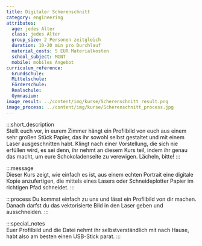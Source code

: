 ```yaml
---
title: Digitaler Scherenschnitt
category: engineering
attributes:
  age: jedes Alter
  class: jedes Alter
  group_size: 2 Personen zeitgleich
  duration: 10-20 min pro Durchlauf
  material_costs: 5 EUR Materialkosten
  school_subject: MINT
  mobile: mobiles Angebot
curriculum_reference:
  Grundschule:   
  Mittelschule:
  Förderschule:    
  Realschule:
  Gymnasium:
image_result: ../content/img/kurse/Scherenschnitt_result.png
image_process: ../content/img/kurse/Scherenschnitt_process.jpg
---
```

:::short_description  
Stellt euch vor, in eurem Zimmer hängt ein Profilbild von euch aus einem sehr großen Stück Papier, das ihr sowohl selbst gestaltet und mit einem Laser ausgeschnitten habt. Klingt nach einer Vorstellung, die sich nie erfüllen wird, es sei denn, ihr nehmt an diesem Kurs teil, indem ihr genau das macht, um eure Schokoladenseite zu verewigen. Lächeln, bitte!
:::

:::message  
Dieser Kurs zeigt, wie einfach es ist, aus einem echten Portrait eine digitale Kopie anzufertigen, die mittels eines Lasers oder Schneideplotter Papier im richtigen Pfad schneidet.
:::

:::process
Du kommst einfach zu uns und lässt ein Profilbild von dir machen. Danach darfst du das vektorisierte Bild in den Laser geben und ausschneiden.
:::

:::special_notes  
Euer Profilbild und die Datei nehmt ihr selbstverständlich mit nach Hause, habt also am besten einen USB-Stick parat.
:::
